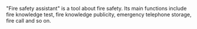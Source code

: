 "Fire safety assistant" is a tool about fire safety. Its main functions include fire knowledge test, fire knowledge publicity, emergency telephone storage, fire call and so on.
